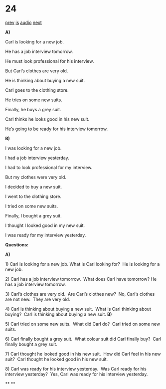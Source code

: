 # 24

[prev](../en/story_23.md)
[is](../is/story_24.md)
[audio](../audio/story_24.mp3)
[next](../en/story_25.md)

**A)**

Carl is looking for a new job.

He has a job interview tomorrow.

He must look professional for his interview.

But Carl’s clothes are very old.

He is thinking about buying a new suit.

Carl goes to the clothing store.

He tries on some new suits.

Finally, he buys a grey suit.

Carl thinks he looks good in his new suit.

He’s going to be ready for his interview tomorrow.

**B)**

I was looking for a new job.

I had a job interview yesterday.

I had to look professional for my interview.

But my clothes were very old.

I decided to buy a new suit.

I went to the clothing store.

I tried on some new suits.

Finally, I bought a grey suit.

I thought I looked good in my new suit.

I was ready for my interview yesterday.

**Questions:**

**A)**

1\) Carl is looking for a new job. What is Carl looking for?  He is
looking for a new job.

2\) Carl has a job interview tomorrow.  What does Carl have tomorrow?
He has a job interview tomorrow.

3\) Carl’s clothes are very old.  Are Carl’s clothes new?  No, Carl’s
clothes are not new.  They are very old.

4\) Carl is thinking about buying a new suit.  What is Carl thinking
about buying?  Carl is thinking about buying a new suit.
**B)**

5\) Carl tried on some new suits.  What did Carl do?  Carl tried on some
new suits.

6\) Carl finally bought a grey suit.  What colour suit did Carl finally
buy?  Carl finally bought a grey suit.

7\) Carl thought he looked good in his new suit.  How did Carl feel in
his new suit?  Carl thought he looked good in his new suit.

8\) Carl was ready for his interview yesterday.  Was Carl ready for his
interview yesterday?  Yes, Carl was ready for his interview yesterday.

**
**
